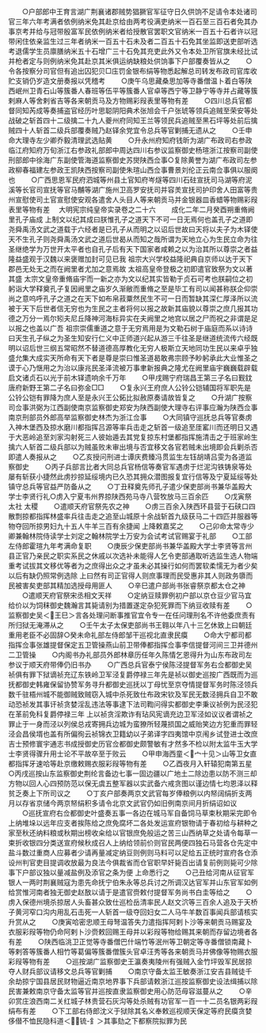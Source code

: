 <!-- { "loadSidebar": true } -->
　　○户部郎中王育言湖广荆襄诸郡贼势猖獗官军征守日久供饷不足请令本处诸司官三年六年考满者依例纳米免其赴京给由两考役满吏纳米一百石至三百石者免其办事京考并给与冠带殷富军民依例纳米者给授散官罢职文官纳米一百五十石者许以冠带闲住依亲监生过三年者纳米一百五十石未及者二百五十石免其坐监即送吏部听选考退儒学生员廪膳纳米五十石增广三十石免其充吏此外又令本处卫所官旗未经比试并枪者定与则例纳米免其赴京其米俱运纳缺粮处供饷事下户部覆奏皆从之
　　○令各按察分司官但有追出囚犯贝□庒罚金银布绢等物悉起解总司转发布政司官库收贮支销仍岁造文册奏报以凭稽考
　　○庚午乌思藏桑思加等寺番僧温卜着白等陕西岷州卫青石山等簇番人春班等伍平等簇番人官卓等西宁等卫静宁等寺并占藏等簇剌麻人等舍剌省吉等各来朝贡马及方物赐彩叚表里等物有差
　　○四川总兵官都督同知芮成等奏捕盗官经历叶思聪阴阳典术张旭会千户张琥等领兵追贼至荣安等处战破之斩首四十二级擒二十九人夔州府同知王兰等领民兵追贼至黑石坪等处前后擒贼四十人斩首二级兵部覆奏贼乃赵铎余党宜令总兵等官剿捕无遗从之
　　○壬申命大理寺左少卿乔毅清理武选贴黄
　　○升永州府知府钱昕为湖广布政司右参政临江府知府万旬浙江右参政礼部郎中周达四川右参议监察御史杨瑄浙江按察司副使刑部郎中徐海广东副使管海道监察御史苏爕陕西佥事○复除黄誉为湖广布政司左参政柳春福建左参政王凯陕西按察司副使朱瑄山西佥事曹景刘伦正云南佥事俱以服阕也
　　○广西思恩军民府泗城等州县土官知府岑燧等四川石砫宣抚司马湖等府泥溪等长官司宣抚等官马黼等湖广施州卫高罗安抚司并容羙宣抚司护印舍人田富等贵州宣慰使司土官宣慰使安观各遣舍人头目人等来朝贡马并金银器皿香蜡等物赐彩叚表里等物有差
　大明宪宗纯皇帝实录卷之二十六
　　成化二年二月癸酉朔重脩阙里孔子庙成  上制文以纪其成曰朕惟孔子之道天下不可一日无焉何也盖孔子之道即尧舜禹汤文武之道载于六经者是已孔子从而明之以诏后世故曰天将以夫子为木铎使天不生孔子则尧舜禹汤文武之道后世曷从而知之哉所谓为天地立心为生民立命为往圣继绝学为万世开太平者也自孔子后有天下国家者咸赖之以为治其所以尊崇之者益隆益盛观于汉魏以来褒赠加封可见已我  祖宗大兴学校益隆祀典自京师以达于天下郡邑无处无之而在阙里者尤加之意焉故  太祖高皇帝登极之初即遣官致祭为文以著其盛  太宗文皇帝重脩庙宇而一新之亦为文以纪其实皆勒于贞石可考也朕嗣位之初躬诣大学释奠孔子复因阙里之庙岁久渐敝而重脩之至是毕工有司以闻甚称朕企仰崇尚之意呜呼孔子之道之在天下如布帛菽粟然民生不可一日而暂缺其深仁厚泽所以流被于天下后世者信无穷也为生民之主者将何以报之故新其庙貌以尊崇之庶几报其功德之万分一焉尔矧夫尼丘降神河海标异实在夫阙里之地宫以居之尸而祝之非谓是足以报之也盖以广吾  祖宗崇儒重道之意于无穷焉用是为文勒石树于庙庭而系以诗诗曰天生孔子纵之为圣生知安行仁义中正师道兴起从游三千往圣是继道统流传六经既明以诏后世三纲五常昭然不替道德高厚教化无穷人极斯立天地同功生民以来卓乎独盛允集大成实天所命有天下者是尊是崇曰惟圣道曷敢弗宗顾予眇躬承此大业惟圣之谟于心乃惬用之为治以康兆民圣泽流被万事聿新报典之隆尤在阙里庙宇巍巍载辟载启文诸贞石以光于前木铎遗响余千万年
　　○甲戌赐宁府瑞昌王第三子名曰觐鈂唐府新野王第二子名曰弥金□□
　　○复永兴王府庶人公铃公铠辅国将军职先是公铃公铠有罪降为庶人至是永兴王公鉐比拟赦原奏请故皆复之
　　○升湖广按察司佥事洪弼为江西副使南京监察御史郑安为陕西副使大理寺右评事应瀚为陕西佥事南京刑部员外郎高举监察御史林杰为浙江佥事
　　○大同镇守巡抚总兵等官奏虏入神木堡西及掠水磨川都指挥吕源等率兵击走之斩首一级追至厓窰川而还明日又遇于大恶岭追至刘家沟射死三人彼始遁去其党复掠东村堡都指挥施清击之于班家岭生擒六人斩首二级兵部以为贼虽败未审出境与否宜移文各官若贼未出境即会兵剿杀否即遣人奏报从之
　　○乙亥授问刑进士谭庆费臻冯贯监生左钰胡靖吕雯为各道监察御史
　　○丙子兵部言比者大同总兵官杨信等奏官军遇虏于烂泥沟铁铸泉等处屡有斩获小捷然此虏抄掠延绥境内已久恐其拥众潜图报复宜行信等及宁夏延绥等处镇守总兵等官益严防备从之
　　○丁丑释奠先师孔子遣少保吏部尚书兼华盖殿大学士李贤行礼○虏入宁夏韦州界掠陕西苑马寺八营牧放马三百余匹
　　○戊寅祭  太社  太稷
　　○遣顺天府官祭先农之神
　　○虏三百余入陕西环县营于石硖口四散剽掠都指挥林盛率兵往击走之追至山城原十余战斩首九级获马二十四匹并服器等物夺回所掠男妇九十五人牛羊三百有余捷闻  上降敕嘉奖之
　　○己卯命太常寺少卿兼翰林院侍读学士刘定之翰林院学士万安为会试考试官赐宴于礼部
　　○工部左侍郎霍瑄九年考满命复职
　　○庚辰少保吏部尚书兼华盖殿大学士李贤等言州县正官乃亲民之职实系民之休戚以次选补未能得人乞令吏部通取听选监生选人物端重考试拔其文移优等者为之庶得出众之才虽未必其操行如何而罢软柔懦无为者少矣以后有缺仍照常例选除  上曰然有司正官得人则庶事理而民受惠非其人则政务隳而民被害矣吏部其精加选授母用匪人
　　○辛巳遣户部尚书张睿祭京都太仓之神
　　○遣顺天府官祭宋丞相文天祥
　　○定纳豆赎罪例初户部以京仓豆少官马宜给价以为饲秣御史魏瀚言其毙请别为措置遂定杂犯死罪而下纳豆收赎有差
　　○监察御史吴＜王巳＞言各处理问断事推官宜令专一在任问理刑名不许他委庶责有所归狱无淹滞从之
　　○壬午太子太保吏部尚书王翱以年八十三乞休致上曰朝廷重用老臣不必固辞○癸未命礼部左侍郎邹干巡视北直隶民瘼
　　○命大宁都司都指挥佥事张雄提督保定五卫管操燕山前卫带俸都指挥佥事李信提督河间三卫并德州二卫管操
　　○内阁书办礼部员外郎林章历任年久陈情乞恩得升为山东布政司左参议于顺天府带俸仍旧书办
　　○广西总兵官泰宁侯陈泾提督军务右佥都御史吴祯俱有罪下狱谪祯充辽东铁岭卫军泾复爵停禄三年先是祯以御史巡按广西既而为巡抚都御史韩雍保留协赞军务寻升都御史巡抚以丁母忧至京夺情提督军务时陈泾领兵数千驻梧州城不能御贼致贼窃入城中杀死致仕布政宋钦及军民无数泾拥兵自卫不敢动恐祯发其事讦祯贪婪淫乱违法等事逮下法司鞫问得实都御史李秉议祯例为民泾犯在革前免科复爵停禄三年  上以祯贪淫欺诈有玷风宪谪充边卫军泾如议议者谓祯之罪止于一身而泾以列侯总戎寄拥兵边城为蛮獠所轻蔑损国之威贻笑边方犯重而罪轻泾会昌侯壻也盖有所偏徇云祯锦衣卫籍幼以子弟译字四夷馆中京闱乡试登进士改庶吉士预修寰宇通志书成授御史历官佥都御史颇警敏有才然多不检以附太监牛玉大学士李贤得骤升用士论不平故卒至于败云
　　○甲申海西童＜宀十见＞山等卫女直都指挥牙速哈等赴京缴敕赐衣服彩叚等物有差
　　○乙酉夜月入轩辕犯南第五星　○丙戌巡按山东监察御史荆纶言备边七事一固边疆以广地土二除边患以防不测三却方物以回人心四预防范以保无虞五整军器以实武备六戒贪图以谨边情七均恩泽以释贫乏奏上下所司议之
　　○丁亥户部奏两京文武官每岁俸粮例以内帑阔绢折支两月以存省京储今两京帑绢积多请令北京文武官仍如旧例南京间月折绢诏如议
　　○巡抚宣府右佥都御史叶盛奏五事一各边在城马军自备饲马草束秋期采完即令上纳堆垛以远年应支者挨陈给之庶免腐坏二各处发运宣府银物请于春初给与耕种之家至秋还纳料粮或秋期出榜收籴给以官银庶免般运之苦三山西纳草之处请令每草一束折收银四分类送宣府候秋成召人上纳给领前价则官民两便四独石马营各仓先定中盐斗数过重商人应募者少请再量减定纳豆则例则马料可以足给五正统时宣府各仓添设州判官吏目提调收放最为良法今俱裁省而仓官职早奸毙百出请复前例则毙可少除事下户部议独以量减盐例及添官之条为便  上命悉行之
　　○己丑给河南从征官军银人一两时荆襄贼寇为患先命抚宁伯朱永等总兵讨之所调汉达官军并山东官军如例给赏惟河南者独无御史赵敔以请于是遣官赍敕付提督军务尚书白圭等给之
　　○虏入保德州境杀掠居人头畜甚众致仕巡检岳清率民人赵文泬等三百余人追及于天桥子黄河窄口沟内用乱石击死一人斩首一级夺回妇女二人马牛羊数百事闻兵部请核实升赏从之
　　○庚寅哈密忠顺王母弩温答失力遣指挥阿剌卜沙等来朝贡马赐宴及衣服彩叚等物仍命阿剌卜沙赍敕回赐王母并以彩叚等物给赐其来朝而存留边境者各有差
　　○陕西临洮卫正觉等寺番僧巴什端竹等泯州等卫朝定等寺番僧锁南藏卜等剌答等簇番人相竹等葛偏等簇番僧簇头官卓汪秀等各来朝贡马并佛像等物赐衣服彩叚等物有差
　　○巡按湖广监察御史王瀛奏夷陵州有强贼入金竹坪毁军民居掠夺人财兵部议请移文总兵等官剿捕
　　○南京守备太监王敏奏浙江安吉县贼徒千余劫掠宁国县居民财物逼近南京地界事下兵部请敕浙江巡按监察御史设法缉捕以除民害兼敕南京守备太监等官并巡按直隶监察御史用心防范毋容滋蔓从之
　　○辛卯赏庄浪西南二关红城子林贵营石灰沟等处杀贼有功官军一百一十二员名银两彩叚绢布有差
　　○下工部右侍郎沈义于狱除其名义奉敕巡视顺天保定等府民瘼贪婪侈僣不恤民隐科道＜锍-釒＞其事劾之下都察院拟罪为民
